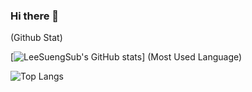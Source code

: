 ### Hi there 👋

(Github Stat)
  
[![LeeSuengSub's GitHub stats](https://github-readme-stats.vercel.app/api?username=LeeSuengSub)]
(Most Used Language)
  
![Top Langs](https://github-readme-stats.vercel.app/api/top-langs/?username=LeeSuengSub)



<!--
**LeeSuengSub/LeeSuengSub** is a ✨ _special_ ✨ repository because its `README.md` (this file) appears on your GitHub profile.

Here are some ideas to get you started:

- 🔭 I’m currently working on ...
- 🌱 I’m currently learning ...
- 👯 I’m looking to collaborate on ...
- 🤔 I’m looking for help with ...
- 💬 Ask me about ...
- 📫 How to reach me: ...
- 😄 Pronouns: ...
- ⚡ Fun fact: ...
-->
